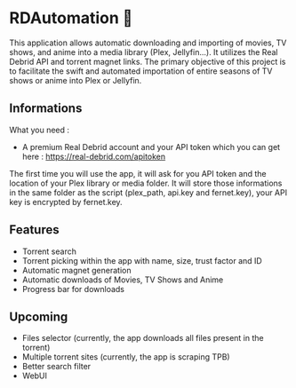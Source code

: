# RDAutomation 🤖

This application allows automatic downloading and importing of movies, TV shows, and anime into a media library (Plex, Jellyfin...). It utilizes the Real Debrid API and torrent magnet links. The primary objective of this project is to facilitate the swift and automated importation of entire seasons of TV shows or anime into Plex or Jellyfin.


## Informations

What you need :

- A premium Real Debrid account and your API token which you can get here : https://real-debrid.com/apitoken

The first time you will use the app, it will ask for you API token and the location of your Plex library or media folder.
It will store those informations in the same folder as the script (plex_path, api.key and fernet.key), your API key is encrypted by fernet.key.



## Features

- Torrent search
- Torrent picking within the app with name, size, trust factor and ID
- Automatic magnet generation
- Automatic downloads of Movies, TV Shows and Anime
- Progress bar for downloads


## Upcoming

- Files selector (currently, the app downloads all files present in the torrent)
- Multiple torrent sites (currently, the app is scraping TPB)
- Better search filter
- WebUI
